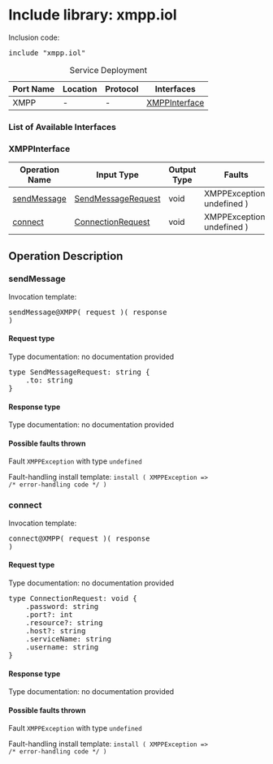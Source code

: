 # Include library: xmpp.iol

Inclusion code: <pre>include "xmpp.iol"</pre>

<table>
  <caption>Service Deployment</caption>
  <thead>
    <tr>
      <th>Port Name</th>
      <th>Location</th>
      <th>Protocol</th>
      <th>Interfaces</th>
    </tr>
  </thead>
  <tbody>
    <tr>
      <td>XMPP</td>
      <td>-</td>
      <td>-</td>
      <td><a href="#XMPPInterface">XMPPInterface</a></td>
    </tr>
  </tbody>
</table>

<h3>List of Available Interfaces</h3>

<h3 id="XMPPInterface">XMPPInterface</h3>

<table>
  <thead>
    <tr>
      <th>Operation Name</th>
      <th>Input Type</th>
      <th>Output Type</th>
      <th>Faults</th>
    </tr>
  </thead>
  <tbody>
    <tr>
      <td><a href="#sendMessage">sendMessage</a></td>
      <td><a href="#SendMessageRequest">SendMessageRequest</a></td>
      <td>void</td>
      <td>
        XMPPException( undefined )
      </td>
    </tr>
    <tr>
      <td><a href="#connect">connect</a></td>
      <td><a href="#ConnectionRequest">ConnectionRequest</a></td>
      <td>void</td>
      <td>
        XMPPException( undefined )
      </td>
    </tr>
  </tbody>
</table>

<h2>Operation Description</h2>



<h3 id="sendMessage">sendMessage</h3>



Invocation template: <pre>sendMessage@XMPP( request )( response )</pre>

<h4 id="SendMessageRequest">Request type</h4>

Type documentation: no documentation provided 
<pre>type SendMessageRequest: string {
	.to: string
}</pre>


<h4>Response type</h4>
Type documentation: no documentation provided 




<h4>Possible faults thrown</h4>



Fault <code>XMPPException</code> with type <code>undefined</code>

Fault-handling install template: <code>install ( XMPPException => /* error-handling code */ )</code>




<h3 id="connect">connect</h3>



Invocation template: <pre>connect@XMPP( request )( response )</pre>

<h4 id="ConnectionRequest">Request type</h4>

Type documentation: no documentation provided 
<pre>type ConnectionRequest: void {
	.password: string
	.port?: int
	.resource?: string
	.host?: string
	.serviceName: string
	.username: string
}</pre>


<h4>Response type</h4>
Type documentation: no documentation provided 




<h4>Possible faults thrown</h4>



Fault <code>XMPPException</code> with type <code>undefined</code>

Fault-handling install template: <code>install ( XMPPException => /* error-handling code */ )</code>







